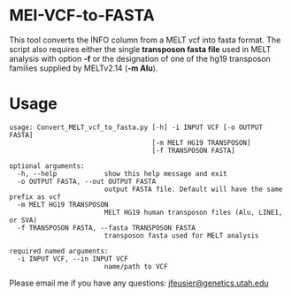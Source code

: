 # MEI-VCF-to-FASTA
This tool converts the INFO column from a MELT vcf into fasta format. The script also requires either the single **transposon fasta file** used in MELT analysis with option **-f** or the designation of one of the hg19 transposon families supplied by MELTv2.14 (**-m Alu**).

# Usage<br/>
```
usage: Convert_MELT_vcf_to_fasta.py [-h] -i INPUT VCF [-o OUTPUT FASTA]
                                    [-m MELT HG19 TRANSPOSON]
                                    [-f TRANSPOSON FASTA]

optional arguments:
  -h, --help            show this help message and exit
  -o OUTPUT FASTA, --out OUTPUT FASTA
                        output FASTA file. Default will have the same prefix as vcf
  -m MELT HG19 TRANSPOSON
                        MELT HG19 human transposon files (Alu, LINE1, or SVA)
  -f TRANSPOSON FASTA, --fasta TRANSPOSON FASTA
                        transposon fasta used for MELT analysis

required named arguments:
  -i INPUT VCF, --in INPUT VCF
                        name/path to VCF

```

Please email me if you have any questions: jfeusier@genetics.utah.edu
